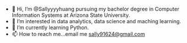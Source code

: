 - 👋 Hi, I’m @Sallyyyyhuang pursuing my bachelor degree in Computer Information Systems at Arizona State University.
- 👀 I’m interested in data analytics, data science and maching learning.
- 🌱 I’m currently learning Python.
- 📫 How to reach me...email me sally91624@gmail.com

<!---
Sallyyyyhuang/Sallyyyyhuang is a ✨ special ✨ repository because its `README.md` (this file) appears on your GitHub profile.
You can click the Preview link to take a look at your changes.
--->
